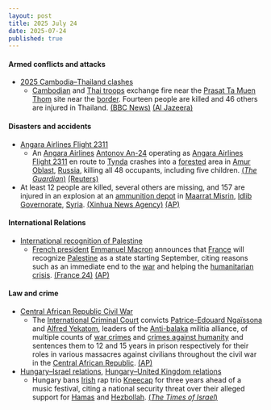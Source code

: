 ```yaml
---
layout: post
title: 2025 July 24
date: 2025-07-24
published: true
---
```



#### Armed conflicts and attacks

* [2025 Cambodia–Thailand clashes](https://en.wikipedia.org/wiki/2025_Cambodia%E2%80%93Thailand_clashes "2025 Cambodia–Thailand clashes")
  * [Cambodian](https://en.wikipedia.org/wiki/Royal_Cambodian_Armed_Forces "Royal Cambodian Armed Forces") and [Thai troops](https://en.wikipedia.org/wiki/Royal_Thai_Armed_Forces "Royal Thai Armed Forces") exchange fire near the [Prasat Ta Muen Thom](https://en.wikipedia.org/wiki/Prasat_Ta_Muen_Thom "Prasat Ta Muen Thom") site near the [border](https://en.wikipedia.org/wiki/Cambodia%E2%80%93Thailand_border "Cambodia–Thailand border"). Fourteen people are killed and 46 others are injured in Thailand. [(BBC News)](https://www.bbc.com/news/articles/c80p8z0y0eko) [(Al Jazeera)](https://www.aljazeera.com/news/liveblog/2025/7/24/live-at-least-2-killed-as-thai-cambodian-troops-clash-at-disputed-border)

#### Disasters and accidents

* [Angara Airlines Flight 2311](https://en.wikipedia.org/wiki/Angara_Airlines_Flight_2311 "Angara Airlines Flight 2311")
  * An [Angara Airlines](https://en.wikipedia.org/wiki/Angara_Airlines "Angara Airlines") [Antonov An-24](https://en.wikipedia.org/wiki/Antonov_An-24 "Antonov An-24") operating as [Angara Airlines Flight 2311](https://en.wikipedia.org/wiki/Angara_Airlines_Flight_2311 "Angara Airlines Flight 2311") en route to [Tynda](https://en.wikipedia.org/wiki/Tynda "Tynda") crashes into a [forested](https://en.wikipedia.org/wiki/Forest "Forest") area in [Amur Oblast](https://en.wikipedia.org/wiki/Amur_Oblast "Amur Oblast"), [Russia](https://en.wikipedia.org/wiki/Russia "Russia"), killing all 48 occupants, including five children. [(*The Guardian*)](https://www.theguardian.com/world/2025/jul/24/passenger-plane-missing-russia-far-east-an-24-angara) [(Reuters)](https://www.reuters.com/business/aerospace-defense/russian-plane-with-50-aboard-missing-amur-region-interfax-says-2025-07-24/)
* At least 12 people are killed, several others are missing, and 157 are injured in an explosion at an [ammunition depot](https://en.wikipedia.org/wiki/Ammunition_depot "Ammunition depot") in [Maarrat Misrin](https://en.wikipedia.org/wiki/Maarrat_Misrin "Maarrat Misrin"), [Idlib Governorate](https://en.wikipedia.org/wiki/Idlib_Governorate "Idlib Governorate"), [Syria](https://en.wikipedia.org/wiki/Syria "Syria"). [(Xinhua News Agency)](https://english.news.cn/20250725/7c59201ed56f4187adcf6ffaa886ae7c/c.html) [(AP)](https://apnews.com/article/syria-explosion-idlib-8764377a700af6bdda81a1106067fec6)

#### International Relations

* [International recognition of Palestine](https://en.wikipedia.org/wiki/International_recognition_of_Palestine "International recognition of Palestine")
  * [French president](https://en.wikipedia.org/wiki/French_president "French president") [Emmanuel Macron](https://en.wikipedia.org/wiki/Emmanuel_Macron "Emmanuel Macron") announces that [France](https://en.wikipedia.org/wiki/France "France") will recognize [Palestine](https://en.wikipedia.org/wiki/Palestine "Palestine") as a state starting September, citing reasons such as an immediate end to the [war](https://en.wikipedia.org/wiki/Gaza_war "Gaza war") and helping the [humanitarian crisis](https://en.wikipedia.org/wiki/Gaza_humanitarian_crisis_%282023%E2%80%93present%29 "Gaza humanitarian crisis (2023–present)"). [(France 24)](https://www.france24.com/en/live-news/20250724-french-president-macron-says-france-will-recognize-palestine-as-a-state-in-september) [(AP)](https://apnews.com/article/france-recognize-palestine-state-macron-800ed63143f0653a7f215ad96f7038d3)

#### Law and crime

* [Central African Republic Civil War](https://en.wikipedia.org/wiki/Central_African_Republic_Civil_War "Central African Republic Civil War")
  * The [International Criminal Court](https://en.wikipedia.org/wiki/International_Criminal_Court "International Criminal Court") convicts [Patrice-Edouard Ngaïssona](https://en.wikipedia.org/wiki/Patrice-Edouard_Nga%C3%AFssona "Patrice-Edouard Ngaïssona") and [Alfred Yekatom](https://en.wikipedia.org/wiki/Alfred_Yekatom "Alfred Yekatom"), leaders of the [Anti-balaka](https://en.wikipedia.org/wiki/Anti-balaka "Anti-balaka") militia alliance, of multiple counts of [war crimes](https://en.wikipedia.org/wiki/War_crimes "War crimes") and [crimes against humanity](https://en.wikipedia.org/wiki/Crimes_against_humanity "Crimes against humanity") and sentences them to 12 and 15 years in prison respectively for their roles in various massacres against civilians throughout the civil war in the [Central African Republic](https://en.wikipedia.org/wiki/Central_African_Republic "Central African Republic"). [(AP)](https://apnews.com/article/international-court-war-crimes-central-african-republic-e0c65fc4ef65d107f54e296ac7214de4)
* [Hungary–Israel relations](https://en.wikipedia.org/wiki/Hungary%E2%80%93Israel_relations "Hungary–Israel relations"), [Hungary–United Kingdom relations](https://en.wikipedia.org/wiki/Hungary%E2%80%93United_Kingdom_relations "Hungary–United Kingdom relations")
  * Hungary bans [Irish](https://en.wikipedia.org/wiki/Northern_Ireland "Northern Ireland") rap trio [Kneecap](https://en.wikipedia.org/wiki/Kneecap_%28band%29 "Kneecap (band)") for three years ahead of a music festival, citing a national security threat over their alleged support for [Hamas](https://en.wikipedia.org/wiki/Hamas "Hamas") and [Hezbollah](https://en.wikipedia.org/wiki/Hezbollah "Hezbollah"). [(*The Times of Israel*)](https://www.timesofisrael.com/hungary-bans-anti-israel-rap-group-kneecap-from-entering-country-for-festival-gig/)
